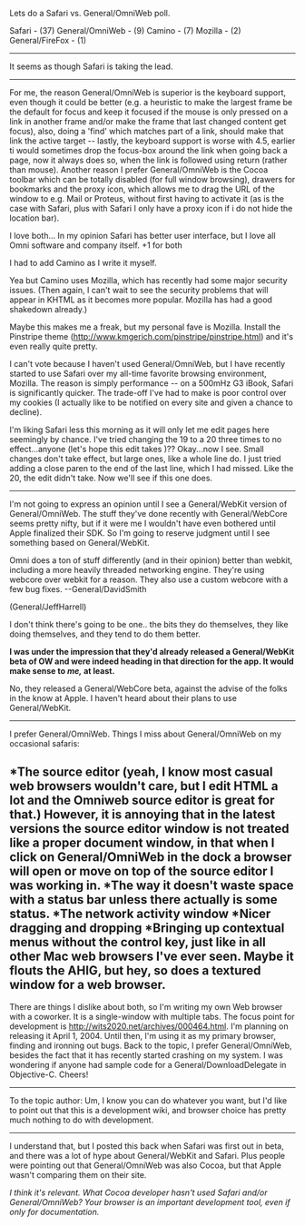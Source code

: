 Lets do a Safari vs. General/OmniWeb poll.

    
  Safari   - (37)
  General/OmniWeb  - (9)
  Camino   - (7)
  Mozilla  - (2)
  General/FireFox  - (1)


----

It seems as though Safari is taking the lead.

----

For me, the reason General/OmniWeb is superior is the keyboard support, even though it could be better (e.g. a heuristic to make the largest frame be the default for focus and keep it focused if the mouse is only pressed on a link in another frame and/or make the frame that last changed content get focus), also, doing a 'find' which matches part of a link, should make that link the active target -- lastly, the keyboard support is worse with 4.5, earlier ti would sometimes drop the focus-box around the link when going back a page, now it always does so, when the link is followed using return (rather than mouse). Another reason I prefer General/OmniWeb is the Cocoa toolbar which can be totally disabled (for full window browsing), drawers for bookmarks and the proxy icon, which allows me to drag the URL of the window to e.g. Mail or Proteus, without first having to activate it (as is the case with Safari, plus with Safari I only have a proxy icon if i do not hide the location bar).

I love both... In my opinion Safari has better user interface, but I love all Omni software and company itself. +1 for both

I had to add Camino as I write it myself.

Yea but Camino uses Mozilla, which has recently had some major security issues. (Then again, I can't wait to see the security problems that will appear in KHTML as it becomes more popular. Mozilla has had a good shakedown already.)

Maybe this makes me a freak, but my personal fave is Mozilla.  Install the Pinstripe theme (http://www.kmgerich.com/pinstripe/pinstripe.html) and it's even really quite pretty.

I can't vote because I haven't used General/OmniWeb, but I have recently started to use Safari over my all-time favorite browsing environment, Mozilla.  The reason is simply performance -- on a 500mHz G3 iBook, Safari is significantly quicker.  The trade-off I've had to make is poor control over my cookies (I actually like to be notified on every site and given a chance to decline).

I'm liking Safari less this morning as it will only let me edit pages here seemingly by chance. I've tried changing the 19 to a 20 three times to no effect...anyone (let's hope this edit takes <grin>)?? Okay...now I see. Small changes don't take effect, but large ones, like a whole line do. I just tried adding a close paren to the end of the last line, which I had missed. Like the 20, the edit didn't take. Now we'll see if this one does.

----

I'm not going to express an opinion until I see a General/WebKit version of General/OmniWeb. The stuff they've done recently with General/WebCore seems pretty nifty, but if it were me I wouldn't have even bothered until Apple finalized their SDK. So I'm going to reserve judgment until I see something based on General/WebKit.

Omni does a ton of stuff differently (and in their opinion) better than webkit, including a more heavily threaded networking engine. They're using webcore over webkit for a reason. They also use a custom webcore with a few bug fixes. --General/DavidSmith

(General/JeffHarrell)

I don't think there's going to be one.. the bits they do themselves, they like doing themselves, and they tend to do them better.

**I was under the impression that they'd already released a General/WebKit beta of OW and were indeed heading in that direction for the app. It would make sense to *me,* at least.**

No, they released a General/WebCore beta, against the advise of the folks in the know at Apple. I haven't heard about their plans to use General/WebKit.

----
I prefer General/OmniWeb. Things I miss about General/OmniWeb on my occasional safaris:


*The source editor (yeah, I know most casual web browsers wouldn't care, but I edit HTML a lot and the Omniweb source editor is great for that.) However, it is annoying that in the latest versions the source editor window is not treated like a proper document window, in that when I click on General/OmniWeb in the dock a browser will open or move on top of the source editor I was working in.
*The way it doesn't waste space with a status bar unless there actually is some status.
*The network activity window
*Nicer dragging and dropping
*Bringing up contextual menus without the control key, just like in all other Mac web browsers I've ever seen. Maybe it flouts the AHIG, but hey, so does a textured window for a web browser.
----
There are things I dislike about both, so I'm writing my own Web browser with a coworker. It is a single-window with multiple tabs. The focus point for development is http://wits2020.net/archives/000464.html. I'm planning on releasing it April 1, 2004. Until then, I'm using it as my primary browser, finding and ironning out bugs. Back to the topic, I prefer General/OmniWeb, besides the fact that it has recently started crashing on my system. 
I was wondering if anyone had sample code for a General/DownloadDelegate in Objective-C. Cheers!

----

To the topic author: Um, I know you can do whatever you want, but I'd like to point out that this is a development wiki, and browser choice has pretty much nothing to do with development.

----

I understand that, but I posted this back when Safari was first out in beta, and there was a lot of hype about General/WebKit and Safari. Plus people were pointing out that General/OmniWeb was also Cocoa, but that Apple wasn't comparing them on their site.

*I think it's relevant. What Cocoa developer hasn't used Safari and/or General/OmniWeb? Your browser is an important development tool, even if only for documentation.*